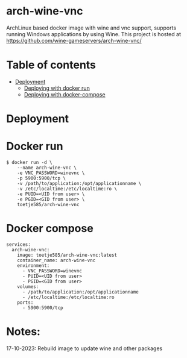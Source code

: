 # arch-wine-vnc

ArchLinux based docker image with wine and vnc support, supports running Windows applications by using Wine. 
This project is hosted at https://github.com/wine-gameservers/arch-wine-vnc/

# Table of contents
<!-- vim-markdown-toc GFM -->
* [Deployment](#deployment)
	* [Deploying with docker run](#docker-run)
	* [Deploying with docker-compose](#docker-compose)
<!-- vim-markdown-toc -->
# Deployment
# Docker run
```
$ docker run -d \
    --name arch-wine-vnc \
    -e VNC_PASSWORD=winevnc \
    -p 5900:5900/tcp \ 
    -v /path/to/application:/opt/applicationname \
    -v /etc/localtime:/etc/localtime:ro \
    -e PUID=<UID from user> \
    -e PGID=<GID from user> \
    toetje585/arch-wine-vnc
```
# Docker compose
```
services:
  arch-wine-vnc:
    image: toetje585/arch-wine-vnc:latest
    container_name: arch-wine-vnc
    environment:
      - VNC_PASSWORD=winevnc
      - PUID=<UID from user>
      - PGID=<GID from user>
    volumes:
      - /path/to/application:/opt/applicationname
      - /etc/localtime:/etc/localtime:ro
    ports:
      - 5900:5900/tcp
```

# Notes:

17-10-2023: Rebuild image to update wine and other packages

